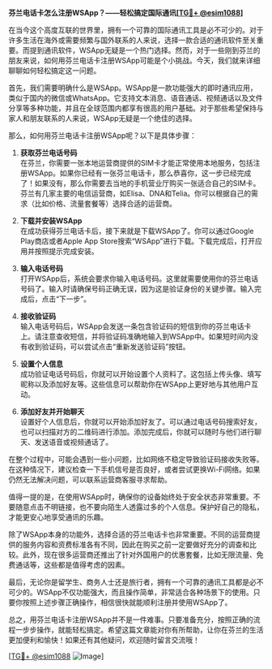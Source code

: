 **芬兰电话卡怎么注册WSApp？——轻松搞定国际通讯[[TG💪+ @esim1088](https://t.me/s/esim1088)]**

在当今这个高度互联的世界里，拥有一个可靠的国际通讯工具是必不可少的。对于许多生活在海外或需要频繁与国外联系的人来说，选择一款合适的通讯软件至关重要。而提到通讯软件，WSApp无疑是一个热门选择。然而，对于一些刚到芬兰的朋友来说，如何用芬兰电话卡注册WSApp可能是个小挑战。今天，我们就来详细聊聊如何轻松搞定这一问题。

首先，我们需要明确什么是WSApp。WSApp是一款功能强大的即时通讯应用，类似于国内的微信或WhatsApp。它支持文本消息、语音通话、视频通话以及文件分享等多种功能，并且在全球范围内都享有很高的用户基础。对于那些希望保持与家人和朋友联系的人来说，WSApp无疑是一个绝佳的选择。

那么，如何用芬兰电话卡注册WSApp呢？以下是具体步骤：

1. **获取芬兰电话号码**  
   在芬兰，你需要一张本地运营商提供的SIM卡才能正常使用本地服务，包括注册WSApp。如果你已经有一张芬兰电话卡，那么恭喜你，这一步已经完成了！如果没有，那么你需要去当地的手机营业厅购买一张适合自己的SIM卡。芬兰有几家主要的电信运营商，如Elisa、DNA和Telia。你可以根据自己的需求（比如价格、流量套餐等）选择合适的运营商。

2. **下载并安装WSApp**  
   在成功获得芬兰电话卡后，接下来就是下载WSApp了。你可以通过Google Play商店或者Apple App Store搜索“WSApp”进行下载。下载完成后，打开应用并按照提示完成安装。

3. **输入电话号码**  
   打开WSApp后，系统会要求你输入电话号码。这里就需要使用你的芬兰电话号码了。输入时请确保号码正确无误，因为这是验证身份的关键步骤。输入完成后，点击“下一步”。

4. **接收验证码**  
   输入电话号码后，WSApp会发送一条包含验证码的短信到你的芬兰电话卡上。请注意查收短信，并将验证码准确地输入到WSApp中。如果短时间内没有收到验证码，可以尝试点击“重新发送验证码”按钮。

5. **设置个人信息**  
   成功验证电话号码后，你就可以开始设置个人资料了。这包括上传头像、填写昵称以及添加好友等。这些信息可以帮助你在WSApp上更好地与其他用户互动。

6. **添加好友并开始聊天**  
   设置好个人信息后，你就可以开始添加好友了。可以通过电话号码搜索好友，也可以扫描对方的二维码进行添加。添加完成后，你就可以随时与他们进行聊天、发送语音或视频通话了。

在整个过程中，可能会遇到一些小问题，比如网络不稳定导致验证码接收失败等。在这种情况下，建议检查一下手机信号是否良好，或者尝试更换Wi-Fi网络。如果仍然无法解决问题，可以联系运营商客服寻求帮助。

值得一提的是，在使用WSApp时，确保你的设备始终处于安全状态非常重要。不要随意点击不明链接，也不要向陌生人透露过多的个人信息。保护好自己的隐私，才能更安心地享受通讯的乐趣。

除了WSApp本身的功能外，选择合适的芬兰电话卡也非常重要。不同的运营商提供的服务内容和资费标准各有不同，因此在购买之前一定要做好充分的调查和比较。此外，现在很多运营商还推出了针对外国用户的优惠套餐，比如无限流量、免费通话等，这些都是值得考虑的因素。

最后，无论你是留学生、商务人士还是旅行者，拥有一个可靠的通讯工具都是必不可少的。WSApp不仅功能强大，而且操作简单，非常适合各种场景下的使用。只要你按照上述步骤正确操作，相信很快就能顺利注册并使用WSApp了。

总之，用芬兰电话卡注册WSApp并不是一件难事。只要准备充分，按照正确的流程一步步操作，就能轻松搞定。希望这篇文章能对你有所帮助，让你在芬兰的生活更加便利和愉快！如果还有其他疑问，欢迎随时留言交流哦！

[[TG💪+ @esim1088](https://t.me/s/esim1088) ![Image](https://i.postimg.cc/4NQfJmqS/Snipaste-2025-05-13-00-14-12.png)]